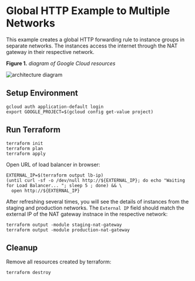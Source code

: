 # Global HTTP Example to Multiple Networks

This example creates a global HTTP forwarding rule to instance groups in separate networks. The instances access the internet through the NAT gateway in their respective network.

**Figure 1.** *diagram of Google Cloud resources*

![architecture diagram](https://raw.githubusercontent.com/GoogleCloudPlatform/terraform-google-nat-gateway/master/examples/multiple-nat-environments/diagram.png)

## Setup Environment

```
gcloud auth application-default login
export GOOGLE_PROJECT=$(gcloud config get-value project)
```

## Run Terraform

```
terraform init
terraform plan
terraform apply
```

Open URL of load balancer in browser:

```
EXTERNAL_IP=$(terraform output lb-ip)
(until curl -sf -o /dev/null http://${EXTERNAL_IP}; do echo "Waiting for Load Balancer... "; sleep 5 ; done) && \
  open http://${EXTERNAL_IP}
```

After refreshing several times, you will see the details of instances from the staging and production networks. The `External IP` field should match the external IP of the NAT gateway instnace in the respective network:

```
terraform output -module staging-nat-gateway
terraform output -module production-nat-gateway
```

## Cleanup

Remove all resources created by terraform:

```
terraform destroy
```